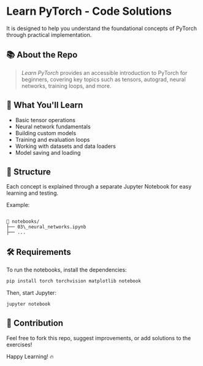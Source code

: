 # Learn PyTorch - Code Solutions

It is designed to help you understand the foundational concepts of PyTorch through practical implementation.

## 📚 About the Repo
> *Learn PyTorch*  provides an accessible introduction to PyTorch for beginners, covering key topics such as tensors, autograd, neural networks, training loops, and more.

## 🚀 What You'll Learn
- Basic tensor operations
- Neural network fundamentals
- Building custom models
- Training and evaluation loops
- Working with datasets and data loaders
- Model saving and loading

## 🧪 Structure
Each concept is explained through a separate Jupyter Notebook for easy learning and testing.

Example:
```

📁 notebooks/
├── 03\_neural_networks.ipynb
├── ...

````

## 🛠 Requirements

To run the notebooks, install the dependencies:

```bash
pip install torch torchvision matplotlib notebook
````

Then, start Jupyter:

```bash
jupyter notebook
```

## 🤝 Contribution

Feel free to fork this repo, suggest improvements, or add solutions to the exercises!


Happy Learning! 🔥
